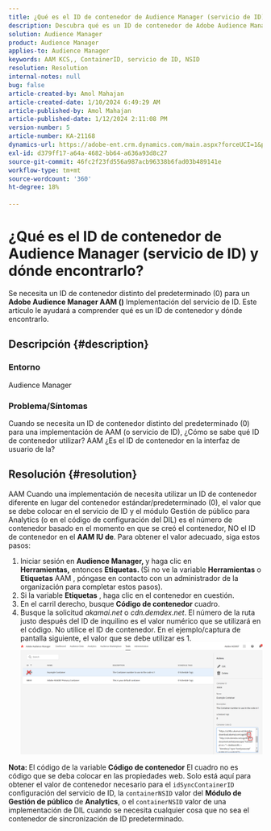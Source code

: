 ```yaml
---
title: ¿Qué es el ID de contenedor de Audience Manager (servicio de ID) y dónde encontrarlo?
description: Descubra qué es un ID de contenedor de Adobe Audience Manager (servicio de ID) y dónde encontrarlo. Siga los pasos descritos en este artículo.
solution: Audience Manager
product: Audience Manager
applies-to: Audience Manager
keywords: AAM KCS,, ContainerID, servicio de ID, NSID
resolution: Resolution
internal-notes: null
bug: false
article-created-by: Amol Mahajan
article-created-date: 1/10/2024 6:49:29 AM
article-published-by: Amol Mahajan
article-published-date: 1/12/2024 2:11:08 PM
version-number: 5
article-number: KA-21168
dynamics-url: https://adobe-ent.crm.dynamics.com/main.aspx?forceUCI=1&pagetype=entityrecord&etn=knowledgearticle&id=b1703163-84af-ee11-a569-6045bd006b3d
exl-id: d379ff17-a64a-4682-bb64-a636a93d8c27
source-git-commit: 46fc2f23fd556a987acb96338b6fad03b489141e
workflow-type: tm+mt
source-wordcount: '360'
ht-degree: 18%

---
```


# ¿Qué es el ID de contenedor de Audience Manager (servicio de ID) y dónde encontrarlo?


Se necesita un ID de contenedor distinto del predeterminado (0) para un <b>Adobe Audience Manager AAM ()</b> Implementación del servicio de ID. Este artículo le ayudará a comprender qué es un ID de contenedor y dónde encontrarlo.

## Descripción {#description}


### <b>Entorno</b>

Audience Manager



### <b>Problema/Síntomas</b>

Cuando se necesita un ID de contenedor distinto del predeterminado (0) para una implementación de AAM (o servicio de ID), ¿Cómo se sabe qué ID de contenedor utilizar? AAM ¿Es el ID de contenedor en la interfaz de usuario de la?


## Resolución {#resolution}


AAM Cuando una implementación de necesita utilizar un ID de contenedor diferente en lugar del contenedor estándar/predeterminado (0), el valor que se debe colocar en el servicio de ID y el módulo Gestión de público para Analytics (o en el código de configuración del DIL) es el número de contenedor basado en el momento en que se creó el contenedor, NO el ID de contenedor en el <b>AAM IU de</b>. Para obtener el valor adecuado, siga estos pasos:

1. Iniciar sesión en <b>Audience Manager, </b>y haga clic en <b>Herramientas,</b> entonces <b>Etiquetas. </b>(Si no ve la variable <b>Herramientas</b> o <b>Etiquetas</b> AAM , póngase en contacto con un administrador de la organización para completar estos pasos).
2. Si la variable <b>Etiquetas</b> , haga clic en el contenedor en cuestión.
3. En el carril derecho, busque <b>Código de contenedor</b> cuadro.
4. Busque la solicitud *akamai.net* o *cdn.demdex.net*. El número de la ruta justo después del ID de inquilino es el valor numérico que se utilizará en el código. No utilice el ID de contenedor. En el ejemplo/captura de pantalla siguiente, el valor que se debe utilizar es 1.    ![](assets/4768ad75-347c-ed11-81ac-6045bd006a22.png)


<b>Nota: </b>El código de la variable <b>Código de contenedor</b> El cuadro no es código que se deba colocar en las propiedades web. Solo está aquí para obtener el valor de contenedor necesario para el `idSyncContainerID` configuración del servicio de ID, la `containerNSID` valor del <b>Módulo de Gestión de público</b> de <b>Analytics</b>, o el `containerNSID` valor de una implementación de DIL cuando se necesita cualquier cosa que no sea el contenedor de sincronización de ID predeterminado.

<b> </b>
